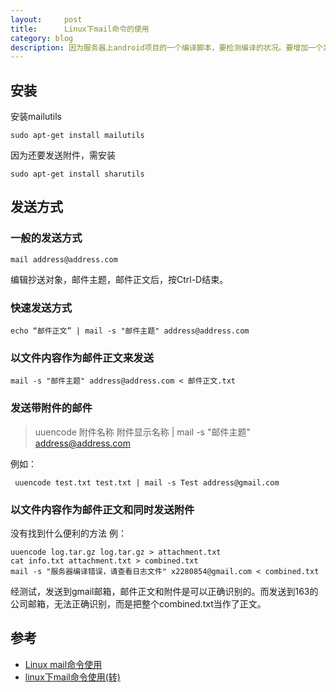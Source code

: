 ```yaml
---
layout:     post
title:      Linux下mail命令的使用
category: blog
description: 因为服务器上android项目的一个编译脚本，要检测编译的状况。要增加一个发送email的功能，可以以前没有用过，就研究一下。
---
```

## 安装
安装mailutils


    sudo apt-get install mailutils

因为还要发送附件，需安装

    sudo apt-get install sharutils

## 发送方式
### 一般的发送方式
    mail address@address.com

 编辑抄送对象，邮件主题，邮件正文后，按Ctrl-D结束。

### 快速发送方式
    echo “邮件正文” | mail -s "邮件主题" address@address.com

### 以文件内容作为邮件正文来发送
    mail -s "邮件主题" address@address.com < 邮件正文.txt

### 发送带附件的邮件
> uuencode 附件名称 附件显示名称 | mail -s "邮件主题" address@address.com 

例如： 

     uuencode test.txt test.txt | mail -s Test address@gmail.com

### 以文件内容作为邮件正文和同时发送附件
没有找到什么便利的方法 
例：

    uuencode log.tar.gz log.tar.gz > attachment.txt
    cat info.txt attachment.txt > combined.txt
    mail -s "服务器编译错误，请查看日志文件" x2280854@gmail.com < combined.txt

经测试，发送到gmail邮箱，邮件正文和附件是可以正确识别的。而发送到163的公司邮箱，无法正确识别，而是把整个combined.txt当作了正文。
## 参考
* [Linux mail命令使用 ](http://blog.csdn.net/c395565746c/article/details/6011731)
* [linux下mail命令使用(转)](http://sunxiaqw.blog.163.com/blog/static/99065438201010182277261/)
